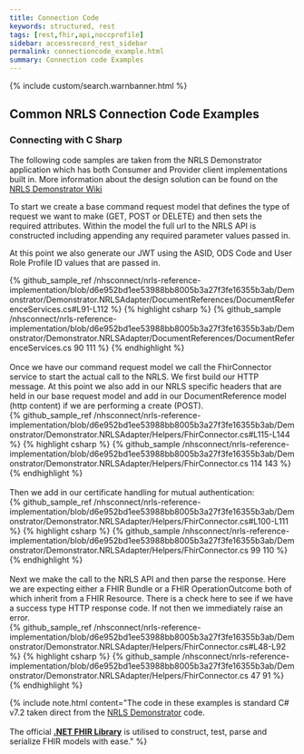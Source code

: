 ```yaml
---
title: Connection Code
keywords: structured, rest
tags: [rest,fhir,api,noccprofile]
sidebar: accessrecord_rest_sidebar
permalink: connectioncode_example.html
summary: Connection code Examples
---
```


{% include custom/search.warnbanner.html %}

## Common NRLS Connection Code Examples ##

### Connecting with C Sharp ###

The following code samples are taken from the NRLS Demonstrator application which has both Consumer and Provider client implementations built in. More information about the design solution can be found
on the [NRLS Demonstrator Wiki](https://github.com/nhsconnect/nrls-reference-implementation/wiki)

To start we create a base command request model that defines the type of request we want to make (GET, POST or DELETE) and then sets the required attributes.
Within the model the full url to the NRLS API is constructed including appending any required parameter values passed in.

At this point we also generate our JWT using the ASID, ODS Code and User Role Profile ID values that are passed in.

<div class="github-sample-wrapper">
{% github_sample_ref /nhsconnect/nrls-reference-implementation/blob/d6e952bd1ee53988bb8005b3a27f3fe16355b3ab/Demonstrator/Demonstrator.NRLSAdapter/DocumentReferences/DocumentReferenceServices.cs#L91-L112 %}
{% highlight csharp %}
{% github_sample /nhsconnect/nrls-reference-implementation/blob/d6e952bd1ee53988bb8005b3a27f3fe16355b3ab/Demonstrator/Demonstrator.NRLSAdapter/DocumentReferences/DocumentReferenceServices.cs 90 111 %}
{% endhighlight %}
</div>
<br/>
Once we have our command request model we call the FhirConnector service to start the actual call to the NRLS.
We first build our HTTP message. At this point we also add in our NRLS specific headers that are held in our base request model and add in our DocumentReference model (http content) if we are performing a create (POST).

<div class="github-sample-wrapper">
{% github_sample_ref /nhsconnect/nrls-reference-implementation/blob/d6e952bd1ee53988bb8005b3a27f3fe16355b3ab/Demonstrator/Demonstrator.NRLSAdapter/Helpers/FhirConnector.cs#L115-L144 %}
{% highlight csharp %}
{% github_sample /nhsconnect/nrls-reference-implementation/blob/d6e952bd1ee53988bb8005b3a27f3fe16355b3ab/Demonstrator/Demonstrator.NRLSAdapter/Helpers/FhirConnector.cs 114 143 %}
{% endhighlight %}
</div>
<br/>
Then we add in our certificate handling for mutual authentication:

<div class="github-sample-wrapper">
{% github_sample_ref /nhsconnect/nrls-reference-implementation/blob/d6e952bd1ee53988bb8005b3a27f3fe16355b3ab/Demonstrator/Demonstrator.NRLSAdapter/Helpers/FhirConnector.cs#L100-L111 %}
{% highlight csharp %}
{% github_sample /nhsconnect/nrls-reference-implementation/blob/d6e952bd1ee53988bb8005b3a27f3fe16355b3ab/Demonstrator/Demonstrator.NRLSAdapter/Helpers/FhirConnector.cs 99 110 %}
{% endhighlight %}
</div>

<br/>
Next we make the call to the NRLS API and then parse the response.
Here we are expecting either a FHIR Bundle or a FHIR OperationOutcome both of which inherit from a FHIR Resource.
There is a check here to see if we have a success type HTTP response code. If not then we immediately raise an error.

<div class="github-sample-wrapper">
{% github_sample_ref /nhsconnect/nrls-reference-implementation/blob/d6e952bd1ee53988bb8005b3a27f3fe16355b3ab/Demonstrator/Demonstrator.NRLSAdapter/Helpers/FhirConnector.cs#L48-L92 %}
{% highlight csharp %}
{% github_sample /nhsconnect/nrls-reference-implementation/blob/d6e952bd1ee53988bb8005b3a27f3fe16355b3ab/Demonstrator/Demonstrator.NRLSAdapter/Helpers/FhirConnector.cs 47 91 %}
{% endhighlight %}
</div>

{% include note.html content="The code in these examples is standard C# v7.2 taken direct from the [NRLS Demonstrator](https://nrls.digital.nhs.uk) code.<br /><br />The official <b>[.NET FHIR Library](https://ewoutkramer.github.io/fhir-net-api/)</b> is utilised to construct, test, parse and serialize FHIR models with ease." %}
